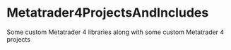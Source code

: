 # Metatrader4ProjectsAndIncludes
Some custom Metatrader 4 libraries along with some custom Metatrader 4 projects
